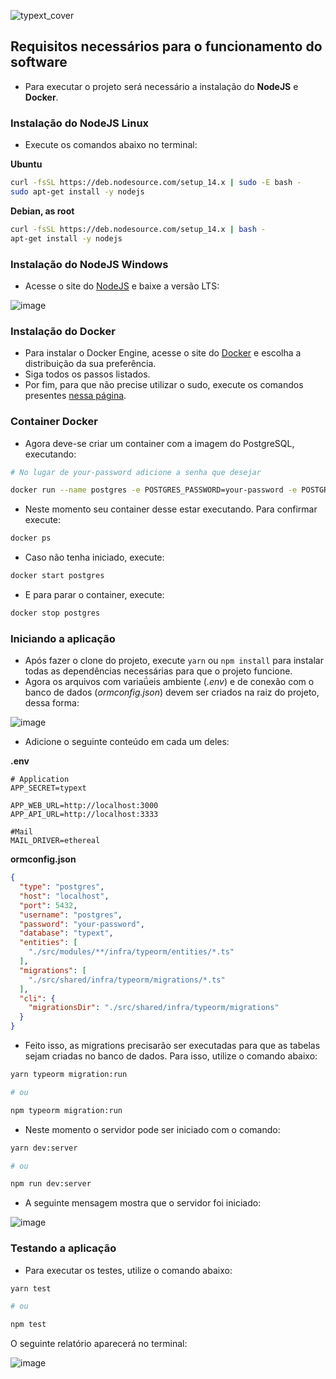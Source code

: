 ![typext_cover](https://user-images.githubusercontent.com/56441371/112768034-52dbed80-8ff0-11eb-8a72-5190c56f1090.png)

## Requisitos necessários para o funcionamento do software

- Para executar o projeto será necessário a instalação do **NodeJS** e **Docker**.

### Instalação do NodeJS Linux

- Execute os comandos abaixo no terminal:

**Ubuntu**
```bash
curl -fsSL https://deb.nodesource.com/setup_14.x | sudo -E bash -
sudo apt-get install -y nodejs
```

**Debian, as root**
```bash
curl -fsSL https://deb.nodesource.com/setup_14.x | bash -
apt-get install -y nodejs
```

### Instalação do NodeJS Windows

- Acesse o site do [NodeJS](https://nodejs.org/en/) e baixe a versão LTS:

![image](https://user-images.githubusercontent.com/56441371/112771142-d7366c80-9000-11eb-93e4-5a7bcbcb232f.png)


### Instalação do Docker 

- Para instalar o Docker Engine, acesse o site do [Docker](https://docs.docker.com/engine/install) e escolha a distribuição da sua preferência. 
- Siga todos os passos listados.
- Por fim, para que não precise utilizar o sudo, execute os comandos presentes [nessa página](https://docs.docker.com/engine/install/linux-postinstall).


### Container Docker

- Agora deve-se criar um container com a imagem do PostgreSQL, executando:

```bash
# No lugar de your-password adicione a senha que desejar

docker run --name postgres -e POSTGRES_PASSWORD=your-password -e POSTGRES_DB=typext -p 5432:5432 -d postgres
```

- Neste momento seu container desse estar executando. Para confirmar execute:

```bash
docker ps
```

- Caso não tenha iniciado, execute:

```bash
docker start postgres
```

- E para parar o container, execute:

```bash
docker stop postgres
```


### Iniciando a aplicação

- Após fazer o clone do projeto, execute ```yarn``` ou ```npm install``` para instalar todas as dependências necessárias para que o projeto funcione.
- Agora os arquivos com variaǘeis ambiente (*.env*) e de conexão com o banco de dados (*ormconfig.json*) devem ser criados na raiz do projeto, dessa forma:

![image](https://user-images.githubusercontent.com/57918707/115161576-f01cc580-a074-11eb-89b4-6e52f54c5dd5.png)


- Adicione o seguinte conteúdo em cada um deles:

**.env**
```env
# Application
APP_SECRET=typext

APP_WEB_URL=http://localhost:3000
APP_API_URL=http://localhost:3333

#Mail
MAIL_DRIVER=ethereal
```

**ormconfig.json**
```json
{
  "type": "postgres",
  "host": "localhost",
  "port": 5432,
  "username": "postgres",
  "password": "your-password",
  "database": "typext",
  "entities": [
    "./src/modules/**/infra/typeorm/entities/*.ts"
  ],
  "migrations": [
    "./src/shared/infra/typeorm/migrations/*.ts"
  ],
  "cli": {
    "migrationsDir": "./src/shared/infra/typeorm/migrations"
  }
}

```

- Feito isso, as migrations precisarão ser executadas para que as tabelas sejam criadas no banco de dados. Para isso, utilize o comando abaixo:

```bash
yarn typeorm migration:run

# ou

npm typeorm migration:run
```

- Neste momento o servidor pode ser iniciado com o comando:
```bash
yarn dev:server

# ou

npm run dev:server
```

- A seguinte mensagem mostra que o servidor foi iniciado:

![image](https://user-images.githubusercontent.com/57918707/115161682-70dbc180-a075-11eb-9f8c-53460f053067.png)

### Testando a aplicação

- Para executar os testes, utilize o comando abaixo:

```bash
yarn test

# ou

npm test
```

O seguinte relatório aparecerá no terminal:

![image](https://user-images.githubusercontent.com/57918707/115161751-c7e19680-a075-11eb-8a46-3642e9885664.png)
